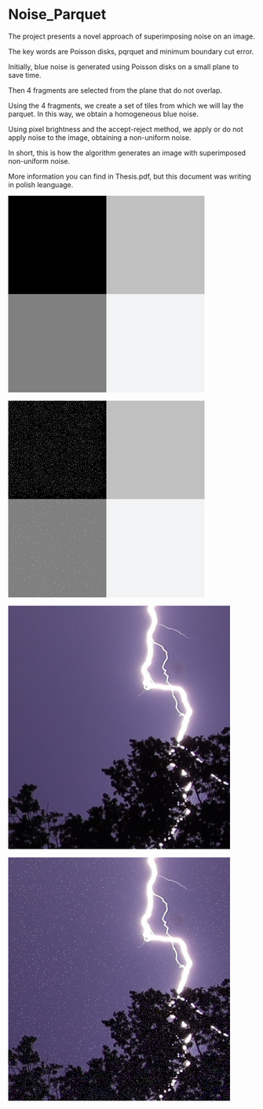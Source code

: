 # Noise_Parquet
The project presents a novel approach of superimposing noise on an image. 

The key words are Poisson disks, pqrquet and minimum boundary cut error.

Initially, blue noise is generated using Poisson disks on a small plane to save time.

Then 4 fragments are selected from the plane that do not overlap. 

Using the 4 fragments, we create a set of tiles from which we will lay the parquet. 
In this way, we obtain a homogeneous blue noise.

Using pixel brightness and the accept-reject method, we apply or do not apply noise to the image, obtaining a non-uniform noise.

In short, this is how the algorithm generates an image with superimposed non-uniform noise.

More information you can find in Thesis.pdf, but this document was writing in polish leanguage.

![Input image](my_image.png)

![Output image](Check.png)

![Input image Thunder](thunder.JPG)

![Output image Thunder](Thunder.png)